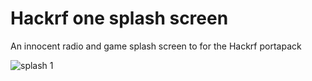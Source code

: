 # Hackrf one splash screen
An innocent radio and game splash screen to for the Hackrf portapack

![splash 1](https://github.com/user-attachments/assets/66f2f2b6-17ea-4e3e-82b5-a3013774d53c)
